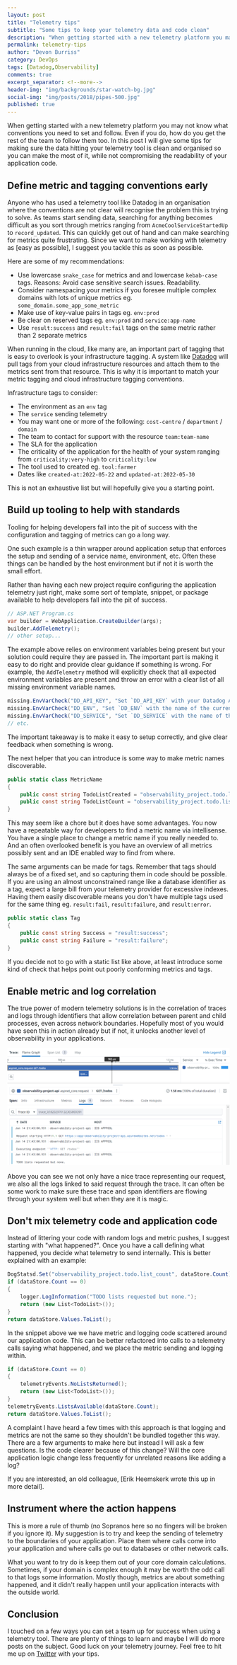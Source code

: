 ```yaml
---
layout: post
title: "Telemetry tips"
subtitle: "Some tips to keep your telemetry data and code clean"
description: "When getting started with a new telemetry platform you may not know what conventions you need to set and follow for metrics, logs, code, etc.. Even if you do, how do you get the rest of the team to follow them too."
permalink: telemetry-tips
author: "Devon Burriss"
category: DevOps
tags: [Datadog,Observability]
comments: true
excerpt_separator: <!--more-->
header-img: "img/backgrounds/star-watch-bg.jpg"
social-img: "img/posts/2018/pipes-500.jpg"
published: true
---
```

When getting started with a new telemetry platform you may not know what conventions you need to set and follow. Even if you do, how do you get the rest of the team to follow them too. In this post I will give some tips for making sure the data hitting your telemetry tool is clean and organised so you can make the most of it, while not compromising the readability of your application code.
<!--more-->
## Define metric and tagging conventions early

Anyone who has used a telemetry tool like Datadog in an organisation where the conventions are not clear will recognise the problem this is trying to solve. As teams start sending data, searching for anything becomes difficult as you sort through metrics ranging from `AcmeCoolServiceStartedUp` to `record_updated`. This can quickly get out of hand and can make searching for metrics quite frustrating. Since we want to make working with telemetry as [easy as possible], I suggest you tackle this as soon as possible.

Here are some of my recommendations:

- Use lowercase `snake_case` for metrics and and lowercase `kebab-case` tags. Reasons: Avoid case sensitive search issues. Readability.
- Consider namespacing your metrics if you foresee multiple complex domains with lots of unique metrics eg. `some_domain.some_app_some_metric`
- Make use of key-value pairs in tags eg. `env:prod`
- Be clear on reserved tags eg. `env:prod` and `service:app-name`
- Use `result:success` and `result:fail` tags on the same metric rather than 2 separate metrics

When running in the cloud, like many are, an important part of tagging that is easy to overlook is your infrastructure tagging. A system like [Datadog](https://docs.datadoghq.com/) will pull tags from your cloud infrastructure resources and attach them to the metrics sent from that resource. This is why it is important to match your metric tagging and cloud infrastructure tagging conventions.

Infrastructure tags to consider:

- The environment as an `env` tag
- The `service` sending telemetry
- You may want one or more of the following: `cost-centre` / `department` / `domain`
- The team to contact for support with the resource `team:team-name`
- The SLA for the application
- The criticality of the application for the health of your system ranging from `criticality:very-high` to `criticality:low`
- The tool used to created eg. `tool:farmer`
- Dates like `created-at:2022-05-22` and `updated-at:2022-05-30`

This is not an exhaustive list but will hopefully give you a starting point.

## Build up tooling to help with standards

Tooling for helping developers fall into the pit of success with the configuration and tagging of metrics can go a long way.

One such example is a thin wrapper around application setup that enforces the setup and sending of a service name, environment, etc. Often these things can be handled by the host environment but if not it is worth the small effort.

Rather than having each new project require configuring the application telemetry just right, make some sort of template, snippet, or package available to help developers fall into the pit of success.

```csharp
// ASP.NET Program.cs
var builder = WebApplication.CreateBuilder(args);
builder.AddTelemetry();
// other setup...
```

The example above relies on environment variables being present but your solution could require they are passed in. The important part is making it easy to do right and provide clear guidance if something is wrong. For example, the `AddTelemetry` method will explicitly check that all expected environment variables are present and throw an error with a clear list of all missing environment variable names.

```csharp
missing.EnvVarCheck("DD_API_KEY", "Set `DD_API_KEY` with your Datadog API key.");
missing.EnvVarCheck("DD_ENV", "Set `DD_ENV` with the name of the current environment eg. prod");
missing.EnvVarCheck("DD_SERVICE", "Set `DD_SERVICE` with the name of this service.");
// etc.
```

The important takeaway is to make it easy to setup correctly, and give clear feedback when something is wrong.

The next helper that you can introduce is some way to make metric names discoverable.

```csharp
public static class MetricName
{
    public const string TodoListCreated = "observability_project.todo.list_created";
    public const string TodoListCount = "observability_project.todo.list_count";
}
```

This may seem like a chore but it does have some advantages. You now have a repeatable way for developers to find a metric name via intellisense. You have a single place to change a metric name if you really needed to. And an often overlooked benefit is you have an overview of all metrics possibly sent and an IDE enabled way to find from where.

The same arguments can be made for tags. Remember that tags should always be of a fixed set, and so capturing them in code should be possible. If you are using an almost unconstrained range like a database identifier as a tag, expect a large bill from your telemetry provider for excessive indexes. Having them easily discoverable means you don't have multiple tags used for the same thing eg. `result:fail`, `result:failure`, and `result:error`.

```csharp
public static class Tag
{
    public const string Success = "result:success";
    public const string Failure = "result:failure";
}
```

If you decide not to go with a static list like above, at least introduce some kind of check that helps point out poorly conforming metrics and tags.

## Enable metric and log correlation

The true power of modern telemetry solutions is in the correlation of traces and logs through identifiers that allow correlation between parent and child processes, even across network boundaries. Hopefully most of you would have seen this in action already but if not, it unlocks another level of observability in your applications.

![APM with linked logs](../img/posts/2022/2022-06-14-21-44-08.png)

Above you can see we not only have a nice trace representing our request, we also all the logs linked to said request through the trace. It can often be some work to make sure these trace and span identifiers are flowing through your system well but when they are it is magic.

## Don't mix telemetry code and application code

Instead of littering your code with random logs and metric pushes, I suggest starting with "what happened?". Once you have a call defining what happened, you decide what telemetry to send internally. This is better explained with an example:

```csharp
DogStatsd.Set("observability_project.todo.list_count", dataStore.Count);
if (dataStore.Count == 0)
{
    logger.LogInformation("TODO lists requested but none.");
    return (new List<TodoList>());
}
return dataStore.Values.ToList();
```

In the snippet above we we have metric and logging code scattered around our application code. This can be better refactored into calls to a telemetry calls saying what happened, and we place the metric sending and logging within.

```csharp
if (dataStore.Count == 0)
{
    telemetryEvents.NoListsReturned();
    return (new List<TodoList>());
}
telemetryEvents.ListsAvailable(dataStore.Count);
return dataStore.Values.ToList();
```

A complaint I have heard a few times with this approach is that logging and metrics are not the same so they shouldn't be bundled together this way. There are a few arguments to make here but instead I will ask a few questions. Is the code clearer because of this change? Will the core application logic change less frequently for unrelated reasons like adding a log?

If you are interested, an old colleague, [Erik Heemskerk wrote this up in more detail].

## Instrument where the action happens

This is more a rule of thumb (no Sopranos here so no fingers will be broken if you ignore it). My suggestion is to try and keep the sending of telemetry to the boundaries of your application. Place them where calls come into your application and where calls go out to databases or other network calls.

What you want to try do is keep them out of your core domain calculations. Sometimes, if your domain is complex enough it may be worth the odd call to that logs some information. Mostly though, metrics are about something happened, and it didn't really happen until your application interacts with the outside world.

## Conclusion

I touched on a few ways you can set a team up for success when using a telemetry tool. There are plenty of things to learn and maybe I will do more posts on the subject. Good luck on your telemetry journey. Feel free to hit me up on [Twitter](https://twitter.com/DevonBurriss) with your tips.